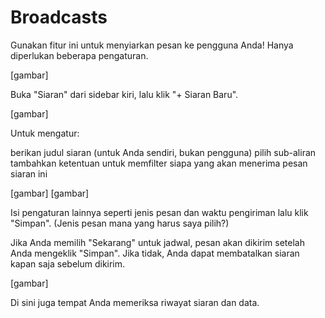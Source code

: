 # Broadcasts

Gunakan fitur ini untuk menyiarkan pesan ke pengguna Anda! Hanya diperlukan beberapa pengaturan.

[gambar]

Buka "Siaran" dari sidebar kiri, lalu klik "+ Siaran Baru".

[gambar]

Untuk mengatur:

berikan judul siaran (untuk Anda sendiri, bukan pengguna)
pilih sub-aliran
tambahkan ketentuan untuk memfilter siapa yang akan menerima pesan siaran ini

[gambar]
[gambar]

Isi pengaturan lainnya seperti jenis pesan dan waktu pengiriman lalu klik "Simpan". (Jenis pesan mana yang harus saya pilih?)

Jika Anda memilih "Sekarang" untuk jadwal, pesan akan dikirim setelah Anda mengeklik "Simpan". Jika tidak, Anda dapat membatalkan siaran kapan saja sebelum dikirim.

[gambar]

Di sini juga tempat Anda memeriksa riwayat siaran dan data.
